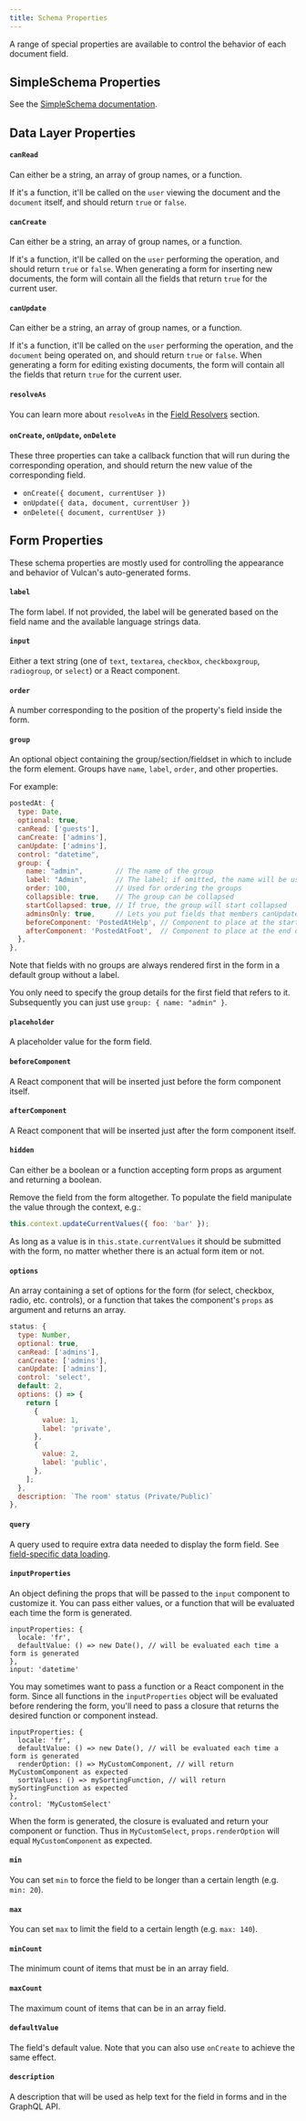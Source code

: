```yaml
---
title: Schema Properties
---
```


A range of special properties are available to control the behavior of each document field.

## SimpleSchema Properties

See the [SimpleSchema documentation](https://github.com/aldeed/meteor-simple-schema#schema-rules).

## Data Layer Properties

#### `canRead`

Can either be a string, an array of group names, or a function.

If it's a function, it'll be called on the `user` viewing the document and the `document` itself, and should return `true` or `false`.

#### `canCreate`

Can either be a string, an array of group names, or a function.

If it's a function, it'll be called on the `user` performing the operation, and should return `true` or `false`. When generating a form for inserting new documents, the form will contain all the fields that return `true` for the current user.

#### `canUpdate`

Can either be a string, an array of group names, or a function.

If it's a function, it'll be called on the `user` performing the operation, and the `document` being operated on, and should return `true` or `false`. When generating a form for editing existing documents, the form will contain all the fields that return `true` for the current user.

#### `resolveAs`

You can learn more about `resolveAs` in the [Field Resolvers](/field-resolvers.html) section.

#### `onCreate`, `onUpdate`, `onDelete`

These three properties can take a callback function that will run during the corresponding operation, and should return the new value of the corresponding field.

* `onCreate({ document, currentUser })`
* `onUpdate({ data, document, currentUser })`
* `onDelete({ document, currentUser })`

## Form Properties

These schema properties are mostly used for controlling the appearance and behavior of Vulcan's auto-generated forms.

#### `label`

The form label. If not provided, the label will be generated based on the field name and the available language strings data.

#### `input` 

Either a text string (one of `text`, `textarea`, `checkbox`, `checkboxgroup`, `radiogroup`, or `select`) or a React component.

#### `order`

A number corresponding to the position of the property's field inside the form.

#### `group`

An optional object containing the group/section/fieldset in which to include the form element. Groups have `name`, `label`, `order`, and other properties.

For example:

```js
postedAt: {
  type: Date,
  optional: true,
  canRead: ['guests'],
  canCreate: ['admins'],
  canUpdate: ['admins'],
  control: "datetime",
  group: {
    name: "admin",        // The name of the group
    label: "Admin",       // The label; if omitted, the name will be used as an i18n id
    order: 100,           // Used for ordering the groups
    collapsible: true,    // The group can be collapsed
    startCollapsed: true, // If true, the group will start collapsed
    adminsOnly: true,     // Lets you put fields that members canUpdate in a group that only admins can see
    beforeComponent: 'PostedAtHelp', // Component to place at the start of the group
    afterComponent: 'PostedAtFoot',  // Component to place at the end of the group
  },
},
```

Note that fields with no groups are always rendered first in the form in a default group without a label.

You only need to specify the group details for the first field that refers to it. Subsequently you can just use `group: { name: "admin" }`.

#### `placeholder`

A placeholder value for the form field.

#### `beforeComponent`

A React component that will be inserted just before the form component itself.

#### `afterComponent`

A React component that will be inserted just after the form component itself.

#### `hidden`

Can either be a boolean or a function accepting form props as argument and returning a boolean.

Remove the field from the form altogether. To populate the field manipulate the value through the context, e.g.:

```js
this.context.updateCurrentValues({ foo: 'bar' });
```

As long as a value is in `this.state.currentValues` it should be submitted with the form, no matter whether there is an actual form item or not.

#### `options`

An array containing a set of options for the form (for select, checkbox, radio, etc. controls), or a function that takes the component's `props` as argument and returns an array. 

```js
status: {
  type: Number,
  optional: true,
  canRead: ['admins'],
  canCreate: ['admins'],
  canUpdate: ['admins'],
  control: 'select',
  default: 2,
  options: () => {
    return [
      {
        value: 1,
        label: 'private',
      },
      {
        value: 2,
        label: 'public',
      },
    ];
  },
  description: `The room' status (Private/Public)`
},
```

#### `query`

A query used to require extra data needed to display the form field. See [field-specific data loading](/forms.html#Field-Specific-Data-Loading).

#### `inputProperties`

An object defining the props that will be passed to the `input` component to customize it. You can pass either values, or a function that will be evaluated each time the form is generated.

```
inputProperties: {
  locale: 'fr',
  defaultValue: () => new Date(), // will be evaluated each time a form is generated
},
input: 'datetime'
```

You may sometimes want to pass a function or a React component in the form. Since all functions in the `inputProperties` object will be evaluated before rendering the form, you'll need to pass a closure that returns the desired function or component instead.

```
inputProperties: {
  locale: 'fr',
  defaultValue: () => new Date(), // will be evaluated each time a form is generated
  renderOption: () => MyCustomComponent, // will return MyCustomComponent as expected
  sortValues: () => mySortingFunction, // will return mySortingFunction as expected
},
control: 'MyCustomSelect'
```

When the form is generated, the closure is evaluated and return your component or function. Thus in 
`MyCustomSelect`, `props.renderOption` will equal `MyCustomComponent` as expected.

#### `min`

You can set `min` to force the field to be longer than a certain length (e.g. `min: 20`).

#### `max`

You can set `max` to limit the field to a certain length (e.g. `max: 140`).

#### `minCount`

The minimum count of items that must be in an array field.

#### `maxCount`

The maximum count of items that can be in an array field.

#### `defaultValue`

The field's default value. Note that you can also use `onCreate` to achieve the same effect.

#### `description`

A description that will be used as help text for the field in forms and in the GraphQL API. 